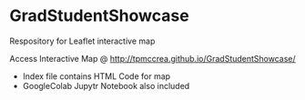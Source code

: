 # GradStudentShowcase

Respository for Leaflet interactive map

Access Interactive Map @ http://tpmccrea.github.io/GradStudentShowcase/

* Index file contains HTML Code for map 
* GoogleColab Jupytr Notebook also included
